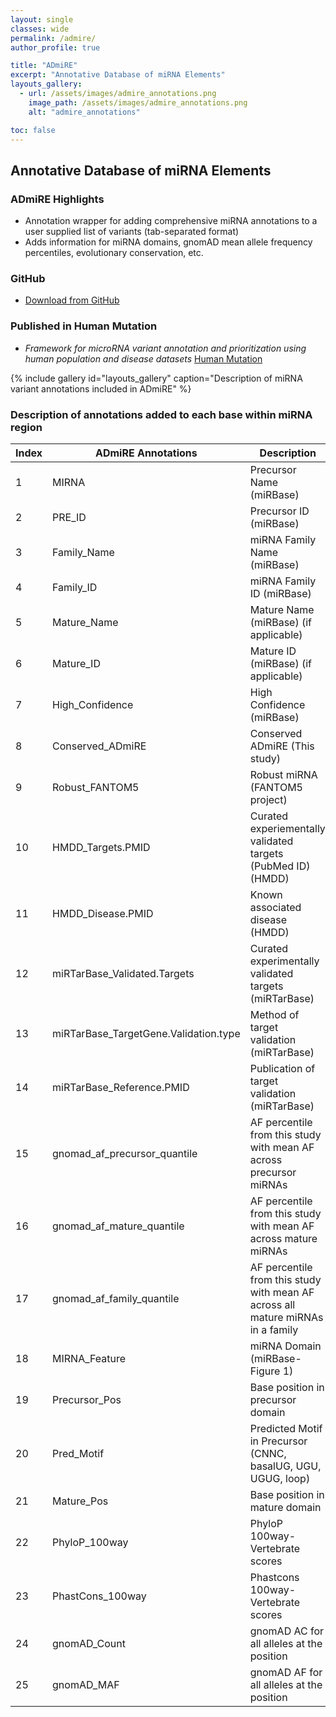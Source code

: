 ```yaml
---
layout: single
classes: wide
permalink: /admire/
author_profile: true

title: "ADmiRE"
excerpt: "Annotative Database of miRNA Elements"
layouts_gallery:
  - url: /assets/images/admire_annotations.png
    image_path: /assets/images/admire_annotations.png
    alt: "admire_annotations"

toc: false
---
```


## Annotative Database of miRNA Elements
### ADmiRE Highlights

- Annotation wrapper for adding comprehensive miRNA annotations to a user supplied list of variants (tab-separated format)
- Adds information for miRNA domains, gnomAD mean allele frequency percentiles, evolutionary conservation, etc.

### GitHub

- [Download from GitHub](https://github.com/nroak/ADmiRE)

### Published in Human Mutation

- *Framework for microRNA variant annotation and prioritization using human population and disease datasets* [Human Mutation](https://onlinelibrary.wiley.com/doi/full/10.1002/humu.23668)


{% include gallery id="layouts_gallery" caption="Description of miRNA variant annotations included in ADmiRE" %}

### Description of annotations added to each base within miRNA region

| Index | ADmiRE Annotations         | Description                                 |
| ----- | -------------------------- | ------------------------------------------- |
| 1 | MIRNA | Precursor Name (miRBase) |
| 2 | PRE_ID | Precursor ID (miRBase) |
| 3 | Family_Name | miRNA Family Name (miRBase) |
| 4 | Family_ID | miRNA Family ID (miRBase) |
| 5 | Mature_Name | Mature Name (miRBase) (if applicable) |
| 6 | Mature_ID | Mature ID (miRBase) (if applicable) |
| 7 | High_Confidence | High Confidence (miRBase) |
| 8 | Conserved_ADmiRE | Conserved ADmiRE (This study) |
| 9 | Robust_FANTOM5 | Robust miRNA (FANTOM5 project) |
| 10 | HMDD_Targets.PMID | Curated experiementally validated targets (PubMed ID) (HMDD) |
| 11 | HMDD_Disease.PMID | Known associated disease (HMDD)  |
| 12 | miRTarBase_Validated.Targets | Curated experimentally validated targets (miRTarBase) |
| 13 | miRTarBase_TargetGene.Validation.type | Method of target validation (miRTarBase) |
| 14 | miRTarBase_Reference.PMID | Publication of target validation (miRTarBase) |
| 15 | gnomad_af_precursor_quantile | AF percentile from this study with mean AF across precursor miRNAs |
| 16 | gnomad_af_mature_quantile | AF percentile from this study with mean AF across mature miRNAs |
| 17 | gnomad_af_family_quantile | AF percentile from this study with mean AF across all mature miRNAs in a family |
| 18 | MIRNA_Feature | miRNA Domain (miRBase- Figure 1)  |
| 19 | Precursor_Pos | Base position in precursor domain |
| 20 | Pred_Motif | Predicted Motif in Precursor (CNNC, basalUG, UGU, UGUG, loop) |
| 21 | Mature_Pos | Base position in mature domain |
| 22 | PhyloP_100way | PhyloP 100way- Vertebrate scores |
| 23 | PhastCons_100way | Phastcons 100way- Vertebrate scores |
| 24 | gnomAD_Count | gnomAD AC for all alleles at the position |
| 25 | gnomAD_MAF | gnomAD AF for all alleles at the position |
